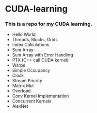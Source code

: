 # CUDA-learning
### This is a repo for my CUDA learning.
- Hello World
- Threads, Blocks, Grids
- Index Calculations
- Sum Array
- Sum Array with Error Handling
- PTX (C++ call CUDA kernel)
- Warps
- Simple Occupancy
- Clock
- Stream Priority
- Matrix Mul
- Overload
- Conv Kernel Implementation
- Concurrent Kernels
- AlexNet
